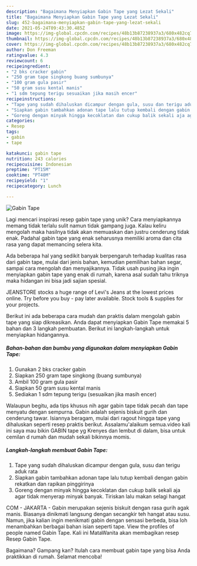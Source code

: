 ```yaml
---
description: "Bagaimana Menyiapkan Gabin Tape yang Lezat Sekali"
title: "Bagaimana Menyiapkan Gabin Tape yang Lezat Sekali"
slug: 452-bagaimana-menyiapkan-gabin-tape-yang-lezat-sekali
date: 2021-05-24T09:43:30.485Z
image: https://img-global.cpcdn.com/recipes/48b13b87238937a3/680x482cq70/gabin-tape-foto-resep-utama.jpg
thumbnail: https://img-global.cpcdn.com/recipes/48b13b87238937a3/680x482cq70/gabin-tape-foto-resep-utama.jpg
cover: https://img-global.cpcdn.com/recipes/48b13b87238937a3/680x482cq70/gabin-tape-foto-resep-utama.jpg
author: Don Freeman
ratingvalue: 4.3
reviewcount: 6
recipeingredient:
- "2 bks cracker gabin"
- "250 gram tape singkong buang sumbunya"
- "100 gram gula pasir"
- "50 gram susu kental manis"
- "1 sdm tepung terigu sesuaikan jika masih encer"
recipeinstructions:
- "Tape yang sudah dihaluskan dicampur dengan gula, susu dan terigu aduk rata"
- "Siapkan gabin tambahkan adonan tape lalu tutup kembali dengan gabin rekatkan dan rapikan pinggirinya"
- "Goreng dengan minyak hingga kecoklatan dan cukup balik sekali aja agar tidak menyerap minyak banyak. Tiriskan lalu makan selagi hangat"
categories:
- Resep
tags:
- gabin
- tape

katakunci: gabin tape 
nutrition: 243 calories
recipecuisine: Indonesian
preptime: "PT15M"
cooktime: "PT40M"
recipeyield: "1"
recipecategory: Lunch

---
```



![Gabin Tape](https://img-global.cpcdn.com/recipes/48b13b87238937a3/680x482cq70/gabin-tape-foto-resep-utama.jpg)

Lagi mencari inspirasi resep gabin tape yang unik? Cara menyiapkannya memang tidak terlalu sulit namun tidak gampang juga. Kalau keliru mengolah maka hasilnya tidak akan memuaskan dan justru cenderung tidak enak. Padahal gabin tape yang enak seharusnya memiliki aroma dan cita rasa yang dapat memancing selera kita.

Ada beberapa hal yang sedikit banyak berpengaruh terhadap kualitas rasa dari gabin tape, mulai dari jenis bahan, kemudian pemilihan bahan segar, sampai cara mengolah dan menyajikannya. Tidak usah pusing jika ingin menyiapkan gabin tape yang enak di rumah, karena asal sudah tahu triknya maka hidangan ini bisa jadi sajian spesial.

JEANSTORE stocks a huge range of Levi&#39;s Jeans at the lowest prices online. Try before you buy - pay later available. Stock tools &amp; supplies for your projects.


Berikut ini ada beberapa cara mudah dan praktis dalam mengolah gabin tape yang siap dikreasikan. Anda dapat menyiapkan Gabin Tape memakai 5 bahan dan 3 langkah pembuatan. Berikut ini langkah-langkah untuk menyiapkan hidangannya.

<!--inarticleads1-->

##### Bahan-bahan dan bumbu yang digunakan dalam menyiapkan Gabin Tape:

1. Gunakan 2 bks cracker gabin
1. Siapkan 250 gram tape singkong (buang sumbunya)
1. Ambil 100 gram gula pasir
1. Siapkan 50 gram susu kental manis
1. Sediakan 1 sdm tepung terigu (sesuaikan jika masih encer)


Walaupun begitu, ada tips khusus nih agar gabin tape tidak pecah dan tape menyatu dengan sempurna. Gabin adalah sejenis biskuit gurih dan cenderung tawar. Isiannya beragam, mulai dari ragout hingga tape yang dihaluskan seperti resep praktis berikut. Assalamu&#39;alaikum semua.video kali ini saya mau bikin GABIN tape yg Krenyes dan lembut di dalam, bisa untuk cemilan d rumah dan mudah sekali bikinnya momis. 

<!--inarticleads2-->

##### Langkah-langkah membuat Gabin Tape:

1. Tape yang sudah dihaluskan dicampur dengan gula, susu dan terigu aduk rata
1. Siapkan gabin tambahkan adonan tape lalu tutup kembali dengan gabin rekatkan dan rapikan pinggirinya
1. Goreng dengan minyak hingga kecoklatan dan cukup balik sekali aja agar tidak menyerap minyak banyak. Tiriskan lalu makan selagi hangat


COM - JAKARTA - Gabin merupakan sejenis biskuit dengan rasa gurih agak manis. Biasanya dinikmati langsung dengan secangkir teh hangat atau susu. Namun, jika kalian ingin menikmati gabin dengan sensasi berbeda, bisa loh menambahkan berbagai bahan isian seperti tape. View the profiles of people named Gabin Tape. Kali ini MataWanita akan membagikan resep Resep Gabin Tape. 

Bagaimana? Gampang kan? Itulah cara membuat gabin tape yang bisa Anda praktikkan di rumah. Selamat mencoba!
